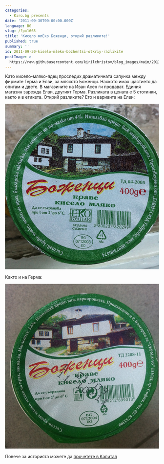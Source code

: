 ```yaml
---
categories:
  - Kiro.bg presents
date: '2011-09-30T00:00:00.000Z'
language: BG
slug: /?p=1665
title: 'Кисело млЕко Боженци, открий разликите!'
published: true
summary: ''
id: 2011-09-30-kiselo-mleko-bozhentsi-otkriy-razlikite
postImage: >-
  https://raw.githubusercontent.com/kirilchristov/blog_images/main/2011/09/IMG_1454.jpg
---
```


Като кисело-мляко-ядец проследих драматичната сапунка между фирмите Герма и Елви, за млякото Боженци. Наското имах щастието да опитам и двете. В магазините на Иван Асен ги продават. Единия магазин зарежда Елви, другият Герма. Разликата в цената е 5 стотинки, както и в етикета. Открий разликите? Ето и варианта на Елви:

![Боженци на Елви](https://raw.githubusercontent.com/kirilchristov/blog_images/main/2011/09/IMG_1454.jpg)


Както и на Герма:

![Боженци на Герма](https://raw.githubusercontent.com/kirilchristov/blog_images/main/2011/09/IMG_1463.jpg)


Повече за историята можете да [прочетете в Капитал](http://www.capital.bg/biznes/kompanii/2011/08/26/1145228_kisela_istoriia_s_mliako/)
